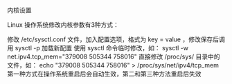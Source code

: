 


内核设置

Linux 操作系统修改内核参数有3种方式：

修改 /etc/sysctl.conf 文件，加入配置选项，格式为 key = value ，修改保存后调用 sysctl -p 加载新配置
使用 sysctl 命令临时修改，如： sysctl -w net.ipv4.tcp_mem="379008 505344 758016"
直接修改 /proc/sys/ 目录中的文件，如： echo "379008 505344 758016" > /proc/sys/net/ipv4/tcp_mem
第一种方式在操作系统重启后会自动生效，第二和第三种方法重启后失效